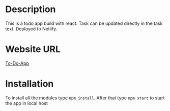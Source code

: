 # Description

This is a todo app build with react. Task can be updated directly in the task text. Deployed to Netlify.

# Website URL
[To-Do-App](https://cool-to-do-app-create.netlify.app/)

# Installation
To install all the modules type `npm install`. 
After that type `npm start` to start the app in local host